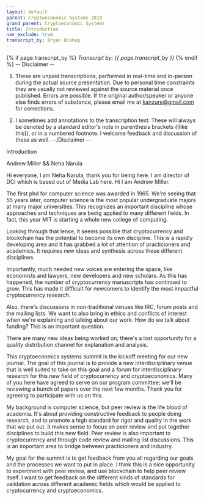 ```yaml
---
layout: default
parent: Cryptoeconomic Systems 2019
grand_parent: Cryptoeconomic Systems
title: Introduction
nav_exclude: true
transcript_by: Bryan Bishop
---
```


{% if page.transcript_by %} <i>Transcript by:
{{ page.transcript_by }}</i> {% endif %} -- Disclaimer --

1.  These are unpaid transcriptions, performed in real-time and
    in-person during the actual source presentation. Due to personal
    time constraints they are usually not reviewed against the source
    material once published. Errors are possible. If the original
    author/speaker or anyone else finds errors of substance, please
    email me at kanzure@gmail.com for corrections.

2.  I sometimes add annotations to the transcription text. These will
    always be denoted by a standard editor's note in parenthesis
    brackets ((like this)), or in a numbered footnote. I welcome
    feedback and discussion of these as well. --/Disclaimer --

Introduction

Andrew Miller && Neha Narula

Hi everyone, I am Neha Narula, thank you for being here. I am director
of DCI which is based out of Media Lab here. Hi I am Andrew Miller.

The first phd for computer science was awarded in 1965. We're seeing
that 55 years later, computer science is the most popular undergraduate
majors at many major universities. This recognizes an important
discipline whose approaches and techniques are being applied to many
different fields. In fact, this year MIT is starting a whole new college
of computing.

Looking through that lense, it seems possible that cryptocurrency and
blockchain has the potential to become its own discipline. This is a
rapidly developing area and it has grabbed a lot of attention of
practicioners and academics. It requires new ideas and synthesis across
these different disciplines.

Importantly, much needed new voices are entering the space, like
economists and lawyers, new developers and new scholars. As this has
happened, the number of cryptocurrency manuscripts has continued to
grow. This has made it difficult for newcomers to identify the most
impactful cryptocurrency research.

Also, there's discussions in non-traditional venues like IRC, forum
posts and the mailing lists. We want to also bring in ethics and
conflicts of interest when we're explaining and talking about our work.
How do we talk about funding? This is an important question.

There are many new ideas being worked on; there's a lost opportunity for
a quality distribution channel for explanation and analysis.

This cryptoeconmics systems summit is the kickoff meeting for our new
journal. The goal of this journal is to provide a new interdisciplinary
venue that is well suited to take on this goal and a forum for
interdisciplinary research for this new field of cryptocurrency and
cryptoeconomics. Many of you here have agreed to serve on our program
committee; we'll be reviewing a bunch of papers over the next few
months. Thank you for agreeing to participate with us on this.

My background is computer science, but peer review is the life blood of
academia. It's about providing constructive feedback to people doing
research, and to promote a high standard for rigor and quality in the
work that we put out. It makes sense to focus on peer review and put
together disciplines to build this new field. Peer review is also
important to cryptocurrency and through code review and mailing list
discussions. This is an important area to bridge between practicioners
and industry.

My goal for the summit is to get feedback from you all regarding our
goals and the processes we want to put in place. I think this is a nice
opportunity to experiment with peer review, and use blockchain to help
peer review itself. I want to get feedback on the different kinds of
standards for validation across different academic fields which would be
applied to cryptocurrency and cryptoeconomics.
